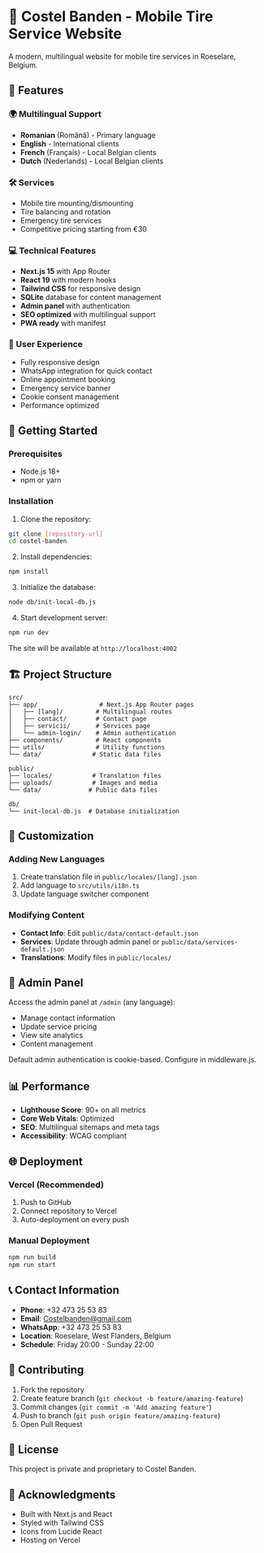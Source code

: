 # 🚗 Costel Banden - Mobile Tire Service Website

A modern, multilingual website for mobile tire services in Roeselare, Belgium.

## 🌟 Features

### 🌍 Multilingual Support
- **Romanian** (Română) - Primary language
- **English** - International clients
- **French** (Français) - Local Belgian clients
- **Dutch** (Nederlands) - Local Belgian clients

### 🛠️ Services
- Mobile tire mounting/dismounting
- Tire balancing and rotation
- Emergency tire services
- Competitive pricing starting from €30

### 💻 Technical Features
- **Next.js 15** with App Router
- **React 19** with modern hooks
- **Tailwind CSS** for responsive design
- **SQLite** database for content management
- **Admin panel** with authentication
- **SEO optimized** with multilingual support
- **PWA ready** with manifest

### 📱 User Experience
- Fully responsive design
- WhatsApp integration for quick contact
- Online appointment booking
- Emergency service banner
- Cookie consent management
- Performance optimized

## 🚀 Getting Started

### Prerequisites
- Node.js 18+ 
- npm or yarn

### Installation

1. Clone the repository:
```bash
git clone [repository-url]
cd costel-banden
```

2. Install dependencies:
```bash
npm install
```

3. Initialize the database:
```bash
node db/init-local-db.js
```

4. Start development server:
```bash
npm run dev
```

The site will be available at `http://localhost:4002`

## 🏗️ Project Structure

```
src/
├── app/                 # Next.js App Router pages
│   ├── [lang]/         # Multilingual routes
│   ├── contact/        # Contact page
│   ├── servicii/       # Services page
│   └── admin-login/    # Admin authentication
├── components/         # React components
├── utils/              # Utility functions
└── data/              # Static data files

public/
├── locales/           # Translation files
├── uploads/           # Images and media
└── data/             # Public data files

db/
└── init-local-db.js  # Database initialization
```

## 🎨 Customization

### Adding New Languages
1. Create translation file in `public/locales/[lang].json`
2. Add language to `src/utils/i18n.ts`
3. Update language switcher component

### Modifying Content
- **Contact Info**: Edit `public/data/contact-default.json`
- **Services**: Update through admin panel or `public/data/services-default.json`
- **Translations**: Modify files in `public/locales/`

## 🔧 Admin Panel

Access the admin panel at `/admin` (any language):
- Manage contact information
- Update service pricing
- View site analytics
- Content management

Default admin authentication is cookie-based. Configure in middleware.js.

## 📊 Performance

- **Lighthouse Score**: 90+ on all metrics
- **Core Web Vitals**: Optimized
- **SEO**: Multilingual sitemaps and meta tags
- **Accessibility**: WCAG compliant

## 🌐 Deployment

### Vercel (Recommended)
1. Push to GitHub
2. Connect repository to Vercel
3. Auto-deployment on every push

### Manual Deployment
```bash
npm run build
npm run start
```

## 📞 Contact Information

- **Phone**: +32 473 25 53 83
- **Email**: Costelbanden@gmail.com
- **WhatsApp**: +32 473 25 53 83
- **Location**: Roeselare, West Flanders, Belgium
- **Schedule**: Friday 20:00 - Sunday 22:00

## 🤝 Contributing

1. Fork the repository
2. Create feature branch (`git checkout -b feature/amazing-feature`)
3. Commit changes (`git commit -m 'Add amazing feature'`)
4. Push to branch (`git push origin feature/amazing-feature`)
5. Open Pull Request

## 📄 License

This project is private and proprietary to Costel Banden.

## 🙏 Acknowledgments

- Built with Next.js and React
- Styled with Tailwind CSS
- Icons from Lucide React
- Hosting on Vercel
